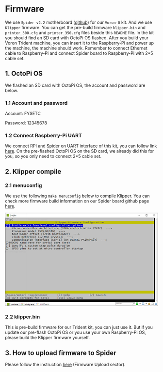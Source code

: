 # Firmware

We use `Spider v2.2` motherboard ([github](https://github.com/FYSETC/FYSETC-SPIDER)) for our `Voron-0` kit. And we use `Klipper` firmware. You can get the pre-build firmware `klipper.bin` and `printer_300.cfg` and `printer_350.cfg` files beside this `README` file.  In the kit you should find an SD card with OctoPi OS flashed. After you build your Voron Trident machine, you can insert it to the Raspberry-Pi and power up the machine, the machine should work. Remember to connect Ethernet cable to Raspberry-Pi and connect Spider board to Raspberry-Pi with 2*5 cable set.  

## 1. OctoPi OS

We flashed an SD card with OctoPi OS, the account and password are below.

### 1.1 Account and password

Account: FYSETC

Password: 12345678

### 1.2 Connect Raspberry-Pi UART

We connect RPI and Spider on UART interface of this kit, you can follow link [here](https://github.com/FYSETC/FYSETC-SPIDER/blob/main/firmware/Klipper/Connect%20RPI%20uart.md). On the pre-flashed OctoPi OS on the SD card, we already did this for you, so you only need to connect 2*5 cable set.

## 2. Klipper compile

### 2.1 menuconfig

We use the following `make menuconfig` below to compile Klipper. You can check more firmware build information on our Spider board github page [here](https://github.com/FYSETC/FYSETC-Cheetah#klipper).

![](klipper-32k-UART.png)

### 2.2 klipper.bin

This is pre-build firmware for our Trident kit, you can just use it. But if you update our pre-flash OctoPi OS or you use your own Raspberry-Pi OS, please build the Klipper firmware yourself.

## 3. How to upload firmware to Spider

Please follow the instruction [here](https://github.com/FYSETC/FYSETC-SPIDER#44--firmware-upload) (Firmware Upload sector).

